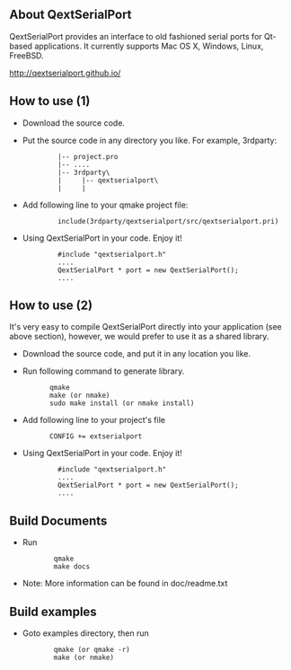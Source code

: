 ## About QextSerialPort

QextSerialPort provides an interface to old fashioned serial ports for Qt-based applications. It currently supports Mac OS X, Windows, Linux, FreeBSD. 

http://qextserialport.github.io/

## How to use (1)

* Download the source code.

* Put the source code in any directory you like. For example, 3rdparty:

```
            |-- project.pro
            |-- ....
            |-- 3rdparty\
            |     |-- qextserialport\
            |     |
```

* Add following line to your qmake project file:

```
            include(3rdparty/qextserialport/src/qextserialport.pri)
```

* Using QextSerialPort in your code. Enjoy it!

```
            #include "qextserialport.h"
            ....
            QextSerialPort * port = new QextSerialPort();
            ....
```
            
## How to use (2)
It's very easy to compile QextSerialPort directly into your application
(see above section), however, we would prefer to use it as a shared library.

* Download the source code, and put it in any location you like.

* Run following command to generate library. 

```
          qmake
          make (or nmake)
          sudo make install (or nmake install)
```

* Add following line to your project's file

```
          CONFIG += extserialport
```

* Using QextSerialPort in your code. Enjoy it!

```
            #include "qextserialport.h"
            ....
            QextSerialPort * port = new QextSerialPort();
            ....
```

## Build Documents
* Run
```
           qmake
           make docs
```

* Note: More information can be found in doc/readme.txt

## Build examples
* Goto examples directory, then run

```
           qmake (or qmake -r)
           make (or nmake)
```
